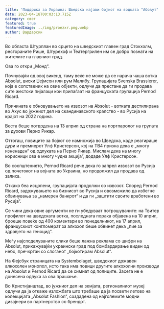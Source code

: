 ```yaml
---
title: 'Поддршка за Украина: Шведска најави бојкот на водката "Абољут"'
date: 2023-04-18T00:03:13.715Z
category: свет
featured: true
featuredImage: ../img/proezxr.png.webp
author: Вардарски
---
```


Во областа Штурплан во срцето на шведскиот главен град Стокхолм, рестораните Рише, Штурехоф и Театергрилен им се добро познати на жителите на главниот град.

Ова го откри „Монд“.

Почнувајќи од овој викенд, таму веќе не може да се нарача чаша вотка Absolut, виски Џејмсон или рум Малибу. Групацијата Svenska Brassierer, која е сопственик на овие објекти, одлучи да престане да ги продава сите жестоки пијалаци кои припаѓаат на француската групација Pernod Ricard.

Причината е обновувањето на извозот на Absolut - вотката дестилирана во Ахус во јужниот дел на скандинавското кралство - во Русија на крајот на 2022 година.

Веста беше потврдена на 13 април од страна на портпаролот на групата за духови Перно Рикар.

Оттогаш, повиците за бојкот се намножија во Шведска, каде реагираше дури и премиерот Улф Кристерсон, кој на ТВ4 призна дека е „многу изненаден“ од одлуката на Перно Рикар. Мислам дека на многу корисници ова е многу чудна акција“, додаде Улф Кристерсон.

Во соопштението, Pernod Ricard рече дека го запрел извозот во Русија од почетокот на војната во Украина, но продолжил да продава од залиха.

Откако беа исцрпени, групацијата продолжи со извозот. Според Pernod Ricard, задржувањето на бизнисот во Русија и овозможило да избегне обвинувања за „намерен банкрот“ и да ги „заштити своите вработени во Русија“.

Се чини дека овие аргументи не ги убедуваат потрошувачите: на Твитер профилот на шведската вотка, последната порака објавена на 10 април, броеше повеќе од 400 коментари во понеделникот, на 17 април, францускиот конгломерат за алкохол беше обвинет дека „пие за здравјето на геноцид“.

Меѓу најсподелуваните слики беше лажна реклама со шифри на Absolut, прикажувајќи украински град под бомбардирање виден од небо, пречкртан со слоганот „бојкотирам Absolut“.

На Фејсбук страницата на Systembolaget, шведскиот државен алкохолен монопол, исто така има повици другите алкохолни производи на Absolut и Pernod Ricard да се симнат од полиците. Засега не е донесена одлука за ова прашање.

Во Кристијанштад, во јужниот дел на земјата, регионалниот музеј одлучи да ја откаже изложбата што требаше да ја посвети летово на колекцијата „Absolut Fashion“, создадена од најголемите модни дизајнери во партнерство со брендот.
